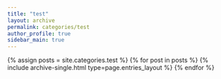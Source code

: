 ```yaml
---
title: "test"
layout: archive
permalink: categories/test
author_profile: true
sidebar_main: true
---
```


{% assign posts = site.categories.test %}
{% for post in posts %} {% include archive-single.html type=page.entries_layout %} {% endfor %}